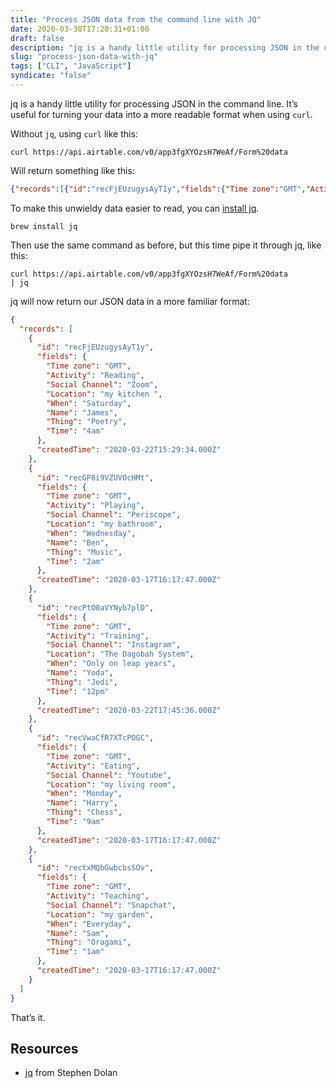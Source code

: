 ```yaml
---
title: "Process JSON data from the command line with JQ"
date: 2020-03-30T17:20:31+01:00
draft: false
description: "jq is a handy little utility for processing JSON in the command line. It’s useful for turning it into a more readable format when using curl."
slug: "process-json-data-with-jq"
tags: ["CLI", "JavaScript"]
syndicate: "false"
---
```


jq is a handy little utility for processing JSON in the command line. It’s useful for turning your data into a more readable format when using `curl`.

Without `jq`, using `curl` like this:

```
curl https://api.airtable.com/v0/app3fgXYOzsH7WeAf/Form%20data
```

Will return something like this:

```json
{"records":[{"id":"recFjEUzugysAyT1y","fields":{"Time zone":"GMT","Activity":"Reading","Social Channel":"Zoom","Location":"my kitchen ","When":"Saturday","Name":"James","Thing":"Poetry","Time":"4am"},"createdTime":"2020-03-22T15:29:34.000Z"},{"id":"recGP8i9VZUVOcHMt","fields":{"Time zone":"GMT","Activity":"Playing","Social Channel":"Periscope","Location":"my bathroom","When":"Wednesday","Name":"Ben","Thing":"Music","Time":"2am"},"createdTime":"2020-03-17T16:17:47.000Z"},{"id":"recPtO0aVYNyb7plD","fields":{"Time zone":"GMT","Activity":"Training","Social Channel":"Instagram","Location":"The Dagobah System","When":"Only on leap years","Name":"Yoda","Thing":"Jedi","Time":"12pm"},"createdTime":"2020-03-22T17:45:36.000Z"},{"id":"recVwaCfR7XTcPOGC","fields":{"Time zone":"GMT","Activity":"Eating","Social Channel":"Youtube","Location":"my living room","When":"Monday","Name":"Harry","Thing":"Chess","Time":"9am"},"createdTime":"2020-03-17T16:17:47.000Z"},{"id":"rectxMQbGwbcbsSOv","fields":{"Time zone":"GMT","Activity":"Teaching","Social Channel":"Snapchat","Location":"my garden","When":"Everyday","Name":"Sam","Thing":"Oragami","Time":"1am"},"createdTime":"2020-03-17T16:17:47.000Z"}]}%
```

To make this unwieldy data easier to read, you can [install jq](https://stedolan.github.io/jq/download/).

```
brew install jq
```

Then use the same command as before, but this time pipe it through jq, like this:

```
curl https://api.airtable.com/v0/app3fgXYOzsH7WeAf/Form%20data
| jq
```

jq will now return our JSON data in a more familiar format:

```json
{
  "records": [
    {
      "id": "recFjEUzugysAyT1y",
      "fields": {
        "Time zone": "GMT",
        "Activity": "Reading",
        "Social Channel": "Zoom",
        "Location": "my kitchen ",
        "When": "Saturday",
        "Name": "James",
        "Thing": "Poetry",
        "Time": "4am"
      },
      "createdTime": "2020-03-22T15:29:34.000Z"
    },
    {
      "id": "recGP8i9VZUVOcHMt",
      "fields": {
        "Time zone": "GMT",
        "Activity": "Playing",
        "Social Channel": "Periscope",
        "Location": "my bathroom",
        "When": "Wednesday",
        "Name": "Ben",
        "Thing": "Music",
        "Time": "2am"
      },
      "createdTime": "2020-03-17T16:17:47.000Z"
    },
    {
      "id": "recPtO0aVYNyb7plD",
      "fields": {
        "Time zone": "GMT",
        "Activity": "Training",
        "Social Channel": "Instagram",
        "Location": "The Dagobah System",
        "When": "Only on leap years",
        "Name": "Yoda",
        "Thing": "Jedi",
        "Time": "12pm"
      },
      "createdTime": "2020-03-22T17:45:36.000Z"
    },
    {
      "id": "recVwaCfR7XTcPOGC",
      "fields": {
        "Time zone": "GMT",
        "Activity": "Eating",
        "Social Channel": "Youtube",
        "Location": "my living room",
        "When": "Monday",
        "Name": "Harry",
        "Thing": "Chess",
        "Time": "9am"
      },
      "createdTime": "2020-03-17T16:17:47.000Z"
    },
    {
      "id": "rectxMQbGwbcbsSOv",
      "fields": {
        "Time zone": "GMT",
        "Activity": "Teaching",
        "Social Channel": "Snapchat",
        "Location": "my garden",
        "When": "Everyday",
        "Name": "Sam",
        "Thing": "Oragami",
        "Time": "1am"
      },
      "createdTime": "2020-03-17T16:17:47.000Z"
    }
  ]
}
```

That’s it.

## Resources

- [jq](https://github.com/stedolan) from Stephen Dolan

